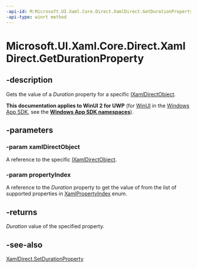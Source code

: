 ```yaml
---
-api-id: M:Microsoft.UI.Xaml.Core.Direct.XamlDirect.GetDurationProperty(Microsoft.UI.Xaml.Core.Direct.IXamlDirectObject,Microsoft.UI.Xaml.Core.Direct.XamlPropertyIndex)
-api-type: winrt method
---
```


<!-- Method syntax.
public Duration XamlDirect.GetDurationProperty(IXamlDirectObject xamlDirectObject, XamlPropertyIndex propertyIndex)
-->

# Microsoft.UI.Xaml.Core.Direct.XamlDirect.GetDurationProperty

## -description
Gets the value of a _Duration_ property for a specific [IXamlDirectObject](ixamldirectobject.md).

**This documentation applies to WinUI 2 for UWP** (for [WinUI](/windows/apps/winui/winui3/) in the [Windows App SDK](/windows/apps/windows-app-sdk/), see the **[Windows App SDK namespaces](/windows/windows-app-sdk/api/winrt/)**).

## -parameters
### -param xamlDirectObject
A reference to the specific [IXamlDirectObject](ixamldirectobject.md).

### -param propertyIndex
A reference to the _Duration_ property to get the value of from the list of supported properties in [XamlPropertyIndex](xamlpropertyindex.md) enum.

## -returns
_Duration_ value of the specified property.

## -see-also
[XamlDirect.SetDurationProperty](xamldirect_setdurationproperty_164842926.md)


